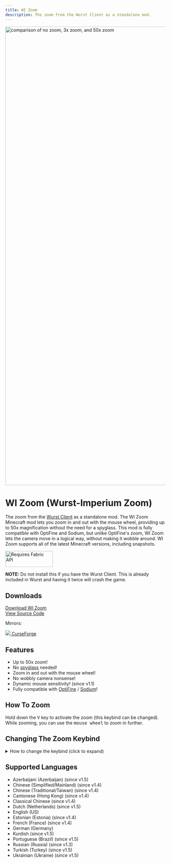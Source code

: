 ```yaml
---
title: WI Zoom
description: The zoom from the Wurst Client as a standalone mod.
---
```

<img src="https://user-images.githubusercontent.com/10100202/67816432-973d2400-fab2-11e9-8699-e05eb5ba6551.jpg" alt="comparison of no zoom, 3x zoom, and 50x zoom" width="2560" height="1440">

# WI Zoom (Wurst-Imperium Zoom)
The zoom from the <a href="https://www.wurstclient.net/" target="_blank">Wurst Client</a> as a standalone mod. The WI Zoom Minecraft mod lets you zoom in and out with the mouse wheel, providing up to 50x magnification without the need for a spyglass. This mod is fully compatible with OptiFine and Sodium, but unlike OptiFine's zoom, WI Zoom lets the camera move in a logical way, without making it wobble around. WI Zoom supports all of the latest Minecraft versions, including snapshots.

<a href="https://www.curseforge.com/minecraft/mc-mods/fabric-api" rel="nofollow">
  <img src="https://i.imgur.com/Ol1Tcf8.png" alt="Requires Fabric API" width="149" height="50">
</a>

**NOTE:** Do not install this if you have the Wurst Client. This is already included in Wurst and having it twice will crash the game.

## Downloads

<p>
    <a class="command-button primary shadow" href="/wi-zoom/download/" style="padding-top: 1rem;padding-bottom: 1rem;">
        <span class="icon mif-download2"></span>
        Download WI Zoom
    </a>
    <br class="no-pc">
    <a class="command-button shadow bg-green bg-hover-emerald bd-green fg-white" href="https://github.com/Wurst-Imperium/WI-Zoom" style="padding-top: 1rem;padding-bottom: 1rem;">
        <span class="icon mif-lamp"></span>
        View Source Code
    </a>
</p>
<p>Mirrors:</p>
<p>
  <a class="button curseforge" href="https://www.curseforge.com/minecraft/mc-mods/wi-zoom" rel="nofollow" target="_blank">
    <img src="https://images.wurstclient.net/_media/icon/curseforge_white.svg" class="icon">
    CurseForge
  </a>
</p>

## Features

- Up to 50x zoom!
- No <a href="https://minecraft.fandom.com/wiki/Spyglass" target="_blank">spyglass</a> needed!
- Zoom in and out with the mouse wheel!
- No wobbly camera nonsense!
- Dynamic mouse sensitivity! (since v1.1)
- Fully compatible with <a href="https://optifine.net/home" target="_blank">OptiFine</a> / <a href="https://github.com/CaffeineMC/sodium-fabric" target="_blank">Sodium</a>!

## How To Zoom

Hold down the <kbd>V</kbd> key to activate the zoom (this keybind can be changed).  
While zooming, you can use the <kbd>mouse wheel</kbd> to zoom in further.

## Changing The Zoom Keybind

<details>
  <summary>How to change the keybind (click to expand)</summary>

  In the pause menu, click on "Options...".

  <img src="https://user-images.githubusercontent.com/10100202/67876632-e0d45000-fb40-11e9-88a5-6d5d22cdb33a.png" alt="screenshot of the Game Menu with the Options button highlighted" width="1113" height="832" />

  In the Options menu, click on "Controls...".

  <img src="https://user-images.githubusercontent.com/10100202/67876634-e0d45000-fb40-11e9-8e81-ef677755e1c3.png" alt="screenshot of the Options menu with the Controls button highlighted" width="1113" height="779" />
  
  In the Controls menu, scroll down to the "WI Zoom" section. If you don't have any other mods installed, you will find this section at the very bottom.

  <img src="https://user-images.githubusercontent.com/10100202/67876636-e16ce680-fb40-11e9-8934-ad65580dc91a.png" alt="screenshot of the Controls menu with the WI Zoom keybind highlighted at the bottom" width="1113" height="599" />
</details>

## Supported Languages
- Azerbaijani (Azerbaijan) (since v1.5)
- Chinese (Simplified/Mainland) (since v1.4)
- Chinese (Traditional/Taiwan) (since v1.4)
- Cantonese (Hong Kong) (since v1.4)
- Classical Chinese (since v1.4)
- Dutch (Netherlands) (since v1.5)
- English (US)
- Estonian (Estonia) (since v1.4)
- French (France) (since v1.4)
- German (Germany)
- Kurdish (since v1.5)
- Portuguese (Brazil) (since v1.5)
- Russian (Russia) (since v1.3)
- Turkish (Turkey) (since v1.5)
- Ukrainian (Ukraine) (since v1.5)
